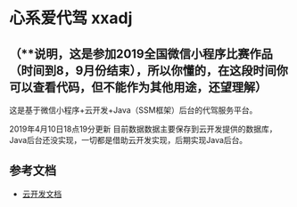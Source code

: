 # 心系爱代驾  xxadj  
## （**说明，这是参加2019全国微信小程序比赛作品（时间到8，9月份结束），所以你懂的，在这段时间你可以查看代码，但不能作为其他用途，还望理解）

这是基于微信小程序+云开发+Java（SSM框架）后台的代驾服务平台。

2019年4月10日18点19分更新
目前数据数据主要保存到云开发提供的数据库，Java后台还没实现，一切都是借助云开发实现，后期实现Java后台。

## 参考文档

- [云开发文档](https://developers.weixin.qq.com/miniprogram/dev/wxcloud/basis/getting-started.html)

